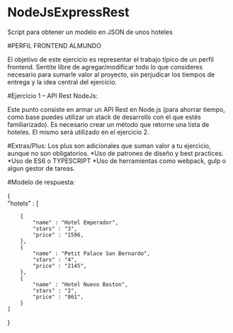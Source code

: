 # NodeJsExpressRest
Script para obtener un modelo en JSON de unos hoteles

#PERFIL FRONTEND ALMUNDO

El objetivo de este ejercicio es representar el trabajo típico de un perfil frontend.
Sentite libre de agregar/modificar todo lo que consideres necesario para sumarle valor al proyecto, sin perjudicar los tiempos de entrega y la idea central del ejercicio.

#Ejercicio 1 – API Rest NodeJs:

Este punto consiste en armar un API Rest en Node.js (para ahorrar tiempo, como base puedes utilizar un stack de desarrollo con el que estés familiarizado). Es necesario crear un método que retorne una lista de hoteles. El mismo será utilizado en el ejercicio 2.

#Extras/Plus:
Los plus son adicionales que suman valor a tu ejercicio, aunque no son obligatorios.
*Uso de patrones de diseño y best practices.
*Uso de ES6 o TYPESCRIPT
*Uso de herramientas como webpack, gulp o algun gestor de tareas.

#Modelo de respuesta:



{	
	"hotels" : [

		{
			"name" : "Hotel Emperador",
			"stars" : "3",
			"price" : "1596,
		},
		{
			"name" : "Petit Palace San Bernardo",
			"stars" : "4",
			"price" : "2145",
		},
		{
			"name" : "Hotel Nuevo Boston",
			"stars" : "2",
			"price" : "861",
		}
	]
}






